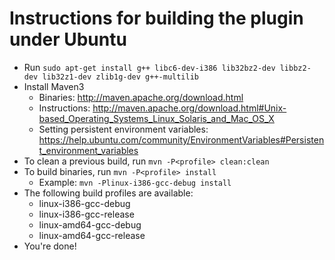 # Instructions for building the plugin under Ubuntu

* Run `sudo apt-get install g++ libc6-dev-i386 lib32bz2-dev libbz2-dev lib32z1-dev zlib1g-dev g++-multilib`
* Install Maven3
    * Binaries: http://maven.apache.org/download.html
    * Instructions: http://maven.apache.org/download.html#Unix-based_Operating_Systems_Linux_Solaris_and_Mac_OS_X
    * Setting persistent environment variables: https://help.ubuntu.com/community/EnvironmentVariables#Persistent_environment_variables
* To clean a previous build, run `mvn -P<profile> clean:clean`
* To build binaries, run `mvn -P<profile> install`
    * Example: `mvn -Plinux-i386-gcc-debug install`
* The following build profiles are available:
    * linux-i386-gcc-debug
    * linux-i386-gcc-release
    * linux-amd64-gcc-debug
    * linux-amd64-gcc-release
* You're done!
